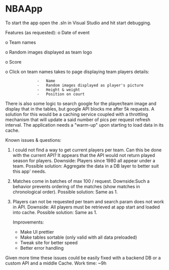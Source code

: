# NBAApp
To start the app open the .sln in Visual Studio and hit start debugging.

Features (as requested):
 o         Date of event

 o         Team names

 o         Random images displayed as team logo

 o         Score

 o         Click on team names takes to page displaying team players details:

                  -   Name
                  -   Random images displayed as player's picture
                  -   Height & weight
                  -   Position on court
                    
There is also some logic to search google for the player/team image and display that in the tables, 
but google API blocks me after 5k requests.
A solution for this would be a caching service coupled with a throttling mechanism that will update a said number 
of pics per request refresh interval.
The application needs a "warm-up" upon starting to load data in its cache.

Known issues & questions:

1. I could not find a way to get current players per team. 
    Can this be done with the current API?
    It appears that the API would not return played season for players.
    Downside: Players since 1980 all appear under a team. 
    Possible solution: Aggregate the data in a DB layer to better suit this app' needs.

2. Matches come in batches of max 100 / request.
    Downside:Such a behavior prevents ordering of the matches (show matches in chronological order).
    Possible solution: Same as 1.
    
3. Players can not be requested per team and search param does not work in API.
    Downside: All players must be retrieved at app start and loaded into cache.
    Possible solution: Same as 1. 
    
    
    Improvements:
      - Make UI prettier
      - Make tables sortable (only valid with all data preloaded)
      - Tweak site for better speed
      - Better error handling
      
Given more time these issues could be easily fixed with a backend DB or a custom API and a middle Cache.
Work time: ~9h
    

